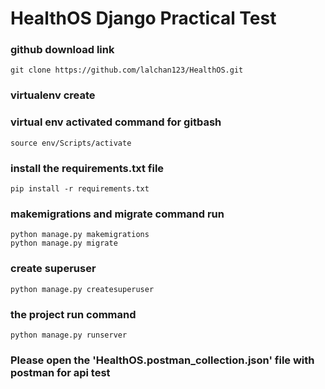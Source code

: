 # HealthOS Django Practical Test

### github download link
```
git clone https://github.com/lalchan123/HealthOS.git
```

### virtualenv create 
### virtual env activated command for gitbash
```
source env/Scripts/activate
```
### install the requirements.txt file
```
pip install -r requirements.txt
```
### makemigrations and migrate command run
```
python manage.py makemigrations
python manage.py migrate
```
### create superuser
```
python manage.py createsuperuser
```
### the project run command
```
python manage.py runserver
```
### Please open the 'HealthOS.postman_collection.json' file with postman for api test
